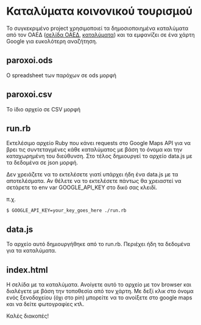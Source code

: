 # Καταλύματα κοινονικού τουρισμού

Το συγκεκριμένο project χρησιμοποιεί τα δημοσιοποιημένα καταλύματα από τον ΟΑΕΔ
([σελίδα ΟΑΕΔ](http://www.oaed.gr/koinonikos-tourismos-2016-2017), [καταλύματα](http://www.oaed.gr/documents/10195/1376087/PAROXOIEGKEKRIMENOI%282%29.xls/1988c4ce-f1bc-49bb-adaa-4f0a16530c35)) και τα εμφανίζει σε ένα χάρτη Google για ευκολότερη αναζήτηση.

## paroxoi.ods
Ο spreadsheet των παρόχων σε ods μορφή

## paroxoi.csv
Το ίδιο αρχείο σε CSV μορφή

## run.rb

Εκτελέσιμο αρχείο Ruby που κάνει requests στο Google Maps API για να βρει τις
συντεταγμένες κάθε καταλύματος με βάση το όνομα και την καταχωρημένη του διεύθυνση.
Στο τέλος δημιουργεί το αρχείο data.js με τα δεδομένα σε json μορφή.

Δεν χρειάζετε να το εκτελέσετε γιατί υπάρχει ήδη ένα data.js με τα αποτελέσματα.
Αν θέλετε να το εκτελέσετε πάντως θα χρειαστεί να σετάρετε το env var GOOGLE_API_KEY
στο δικό σας κλειδί.

π.χ.

```
$ GOOGLE_API_KEY=your_key_goes_here ./run.rb
```

## data.js

Το αρχείο αυτό δημιουργήθηκε από το run.rb. Περιέχει ήδη τα δεδομένα για τα καταλύματα.

## index.html

Η σελίδα με τα καταλύματα. Ανοίγετε αυτό το αρχείο με τον browser και διαλέγετε
με βάση την τοποθεσία από τον χάρτη. Με δεξί κλικ στο όνομα ενός ξενοδοχείου (όχι στο pin)
μπορείτε να το ανοίξετε στο google maps και να δείτε φωτογραφίες κτλ.

Καλές διακοπές!
